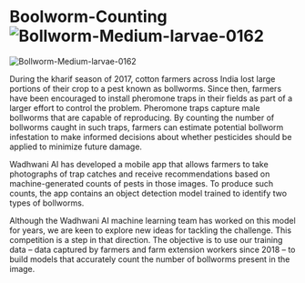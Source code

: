 # Boolworm-Counting![Bollworm-Medium-larvae-0162](https://user-images.githubusercontent.com/98299478/225265304-b0d3c57e-bf34-40dd-ada7-9cc01f803b20.jpg)

![Bollworm-Medium-larvae-0162](https://user-images.githubusercontent.com/98299478/225265707-ddc63f1e-1fe9-4406-a6d1-0b5cab75af60.jpg)

During the kharif season of 2017, cotton farmers across India lost large portions of their crop to a pest known as bollworms. Since then, farmers have been encouraged to install pheromone traps in their fields as part of a larger effort to control the problem. Pheromone traps capture male bollworms that are capable of reproducing. By counting the number of bollworms caught in such traps, farmers can estimate potential bollworm infestation to make informed decisions about whether pesticides should be applied to minimize future damage.

Wadhwani AI has developed a mobile app that allows farmers to take photographs of trap catches and receive recommendations based on machine-generated counts of pests in those images. To produce such counts, the app contains an object detection model trained to identify two types of bollworms.

Although the Wadhwani AI machine learning team has worked on this model for years, we are keen to explore new ideas for tackling the challenge. This competition is a step in that direction. The objective is to use our training data – data captured by farmers and farm extension workers since 2018 – to build models that accurately count the number of bollworms present in the image.
